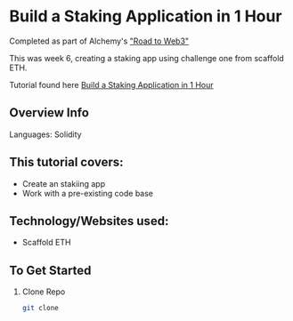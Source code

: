# Build a Staking Application in 1 Hour

Completed as part of Alchemy's ["Road to Web3"](https://www.youtube.com/playlist?list=PLMj8NvODurfEYLsuiClgikZBGDfhwdcXF)

This was week 6, creating a staking app using challenge one from scaffold ETH.

Tutorial found here [Build a Staking Application in 1 Hour](https://www.youtube.com/watch?v=aZRdaE8jxPk)

## Overview Info

Languages: Solidity

## This tutorial covers:

- Create an stakiing app
- Work with a pre-existing code base

## Technology/Websites used:

- Scaffold ETH

## To Get Started

1. Clone Repo
   ```sh
   git clone
   ```
